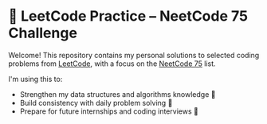 # 🧠 LeetCode Practice – NeetCode 75 Challenge

Welcome! This repository contains my personal solutions to selected coding problems from [LeetCode](https://leetcode.com/), with a focus on the [NeetCode 75](https://neetcode.io/) list.

I'm using this to:
- Strengthen my data structures and algorithms knowledge 💪
- Build consistency with daily problem solving 🧩
- Prepare for future internships and coding interviews 💼